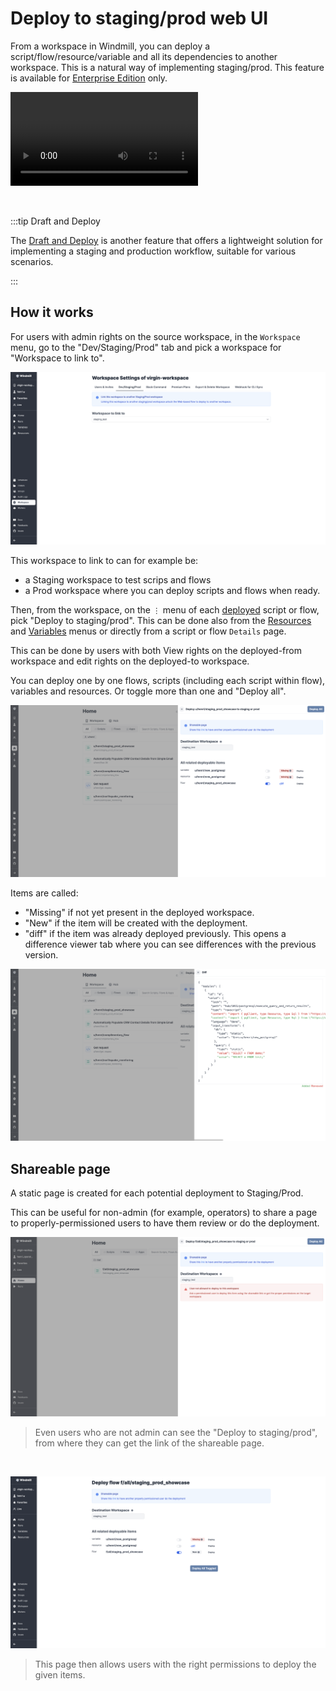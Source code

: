 # Deploy to staging/prod web UI

From a workspace in Windmill, you can deploy a script/flow/resource/variable and all its dependencies to another workspace. This is a natural way of implementing staging/prod. This feature is available for [Enterprise Edition](../../misc/7_plans_details/index.mdx) only.

<video
    className="border-2 rounded-xl object-cover w-full h-full dark:border-gray-800"
    controls
    id="main-video"
    src="/videos/staging_prod.mp4"
/>

<br/>

:::tip Draft and Deploy

The [Draft and Deploy](../0_draft_and_deploy/index.md) is another feature that offers a lightweight solution for implementing a staging and production workflow, suitable for various scenarios.

:::

## How it works

For users with admin rights on the source workspace, in the `Workspace` menu, go to the "Dev/Staging/Prod" tab and pick a workspace for "Workspace to link to".

![Link to a workspace](./workspace_to_link_to.png 'Link to a workspace')

This workspace to link to can for example be:

- a Staging workspace to test scrips and flows
- a Prod workspace where you can deploy scripts and flows when ready.

Then, from the workspace, on the `⋮` menu of each [deployed](../0_draft_and_deploy/index.md#deployed-version) script or flow, pick "Deploy to staging/prod". This can be done also from the [Resources](../3_resources_and_types/index.md) and [Variables](../2_variables_and_secrets/index.md) menus or directly from a script or flow `Details` page.

This can be done by users with both View rights on the deployed-from workspace and edit rights on the deployed-to workspace.

You can deploy one by one flows, scripts (including each script within flow), variables and resources. Or toggle more than one and "Deploy all".

![Deploy to staging/prod](./deploy_to_staging_prod.png 'Deploy to staging/prod')

Items are called:

- "Missing" if not yet present in the deployed workspace.
- "New" if the item will be created with the deployment.
- "diff" if the item was already deployed previously. This opens a difference viewer tab where you can see differences with the previous version.

![Diff menu](./diff_menu.png 'Diff menu')

## Shareable page

A static page is created for each potential deployment to Staging/Prod.

This can be useful for non-admin (for example, operators) to share a page to properly-permissioned users to have them review or do the deployment.

![Shareable link](./shareable_link.png 'Shareable link')

> Even users who are not admin can see the "Deploy to staging/prod", from where they can get the link of the shareable page.

<br/>

![Shareable page](./shareable_page.png 'Shareable page')

> This page then allows users with the right permissions to deploy the given items.
